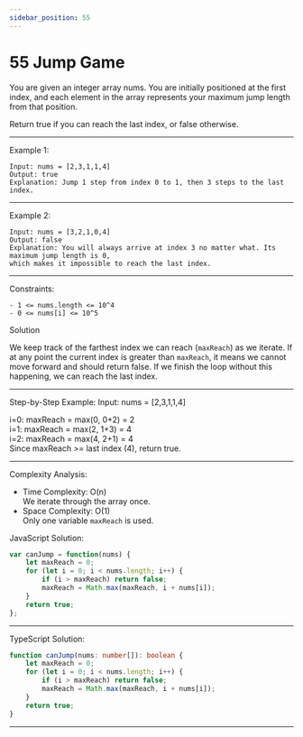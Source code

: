 ```yaml
---
sidebar_position: 55
---
```



# 55 Jump Game

You are given an integer array nums. You are initially positioned at the first index, 
and each element in the array represents your maximum jump length from that position.

Return true if you can reach the last index, or false otherwise.

---

Example 1:
```
Input: nums = [2,3,1,1,4]
Output: true
Explanation: Jump 1 step from index 0 to 1, then 3 steps to the last index.
```

---

Example 2:
```
Input: nums = [3,2,1,0,4]
Output: false
Explanation: You will always arrive at index 3 no matter what. Its maximum jump length is 0, 
which makes it impossible to reach the last index.
```

---

Constraints:

```
- 1 <= nums.length <= 10^4
- 0 <= nums[i] <= 10^5
```


Solution 


We keep track of the farthest index we can reach (`maxReach`) as we iterate.
If at any point the current index is greater than `maxReach`, 
it means we cannot move forward and should return false.
If we finish the loop without this happening, we can reach the last index.

---

Step-by-Step Example:
Input: nums = [2,3,1,1,4]

i=0: maxReach = max(0, 0+2) = 2  
i=1: maxReach = max(2, 1+3) = 4  
i=2: maxReach = max(4, 2+1) = 4  
Since maxReach >= last index (4), return true.

---

Complexity Analysis:
- Time Complexity: O(n)  
    We iterate through the array once.
- Space Complexity: O(1)  
    Only one variable `maxReach` is used.




JavaScript Solution:
```javascript
var canJump = function(nums) {
    let maxReach = 0;
    for (let i = 0; i < nums.length; i++) {
        if (i > maxReach) return false;
        maxReach = Math.max(maxReach, i + nums[i]);
    }
    return true;
};
```

---

TypeScript Solution:
```typescript
function canJump(nums: number[]): boolean {
    let maxReach = 0;
    for (let i = 0; i < nums.length; i++) {
        if (i > maxReach) return false;
        maxReach = Math.max(maxReach, i + nums[i]);
    }
    return true;
}
```

---
